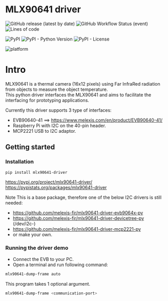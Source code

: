 # MLX90641 driver

![GitHub release (latest by date)](https://img.shields.io/github/v/release/melexis-fir/mlx90641-driver-py?label=github-latest-release-tag) ![GitHub Workflow Status (event)](https://img.shields.io/github/workflow/status/melexis-fir/mlx90641-driver-py/build-test-publish?event=release&label=github-workflow) ![Lines of code](https://img.shields.io/tokei/lines/github/melexis-fir/mlx90641-driver-py)  

![PyPI](https://img.shields.io/pypi/v/mlx90641-driver) ![PyPI - Python Version](https://img.shields.io/pypi/pyversions/mlx90641-driver) ![PyPI - License](https://img.shields.io/pypi/l/mlx90641-driver)  

![platform](https://img.shields.io/badge/platform-win10%20%7C%20linux%20PC%20%7C%20rasberry%20pi%204%20%7C%20Jetson%20Nano%20%7C%20beagle%20bone-lightgrey)  

# Intro

MLX90641 is a thermal camera (16x12 pixels) using Far InfraRed radiation from objects to measure the object temperature.  
This python driver interfaces the MLX90641 and aims to facilitate the interfacing for prototyping applications.

Currently this driver supports 3 type of interfaces:
- EVB90640-41 ==> https://www.melexis.com/en/product/EVB90640-41/
- Raspberry Pi with I2C on the 40-pin header.
- MCP2221 USB to I2C adaptor.

## Getting started

### Installation

```bash
pip install mlx90641-driver
```

https://pypi.org/project/mlx90641-driver/  
https://pypistats.org/packages/mlx90641-driver

Note This is a base package, therefore one of the below I2C drivers is still needed:  
- https://github.com/melexis-fir/mlx90641-driver-evb9064x-py
- https://github.com/melexis-fir/mlx90641-driver-devicetree-py  (/dev/i2c-<x>)
- https://github.com/melexis-fir/mlx90641-driver-mcp2221-py
- or make your own.

### Running the driver demo

* Connect the EVB to your PC.  
* Open a terminal and run following command:  

```bash
mlx90641-dump-frame auto
```

This program takes 1 optional argument.

```bash
mlx90641-dump-frame <communication-port>
```
